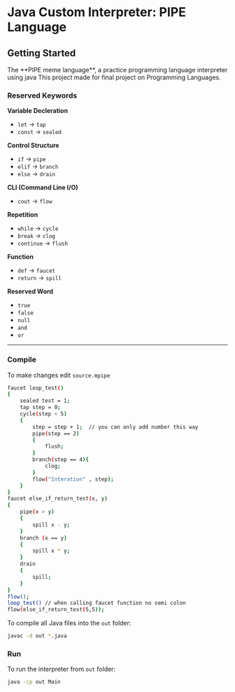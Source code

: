 # Java Custom Interpreter: PIPE Language

## Getting Started
<p>The **PIPE meme language**, a practice programming language interpreter using java
This project made for final project on Programming Languages.</p>

### Reserved Keywords
**Variable Decleration**
- `let` -> `tap`
- `const` -> `sealed`

**Control Structure**
- `if` -> `pipe`
- `elif` -> `branch`
- `else` -> `drain`

**CLI (Command Line I/O)**
- `cout` -> `flow`

**Repetition**
- `while` -> `cycle`
- `break` -> `clog` 
- `continue` -> `flush` 

**Function**
- `def` -> `faucet` 
- `return` -> `spill` 

**Reserved Word**
- `true` 
- `false` 
- `null` 
- `and`
- `or`
---

### Compile
To make changes edit `source.mpipe`
```bash
faucet loop_test()
{
    sealed test = 1;
    tap step = 0;
    cycle(step < 5)
    {
        step = step + 1;  // you can only add number this way
        pipe(step == 2)
        {
            flush;
        }
        branch(step == 4){
            clog;
        }
        flow("Interation" , step);
    }
}
faucet else_if_return_test(x, y) 
{
    pipe(x > y) 
    {
        spill x - y;
    } 
    branch (x == y) 
    { 
        spill x * y;
    } 
    drain 
    {
        spill;
    }
}
flow();
loop_test() // when calling faucet function no semi colon
flow(else_if_return_test(5,5));
```

To compile all Java files into the `out` folder:
```bash
javac -d out *.java
```
### Run
To run the interpreter from `out` folder:
```bash
java -cp out Main
```